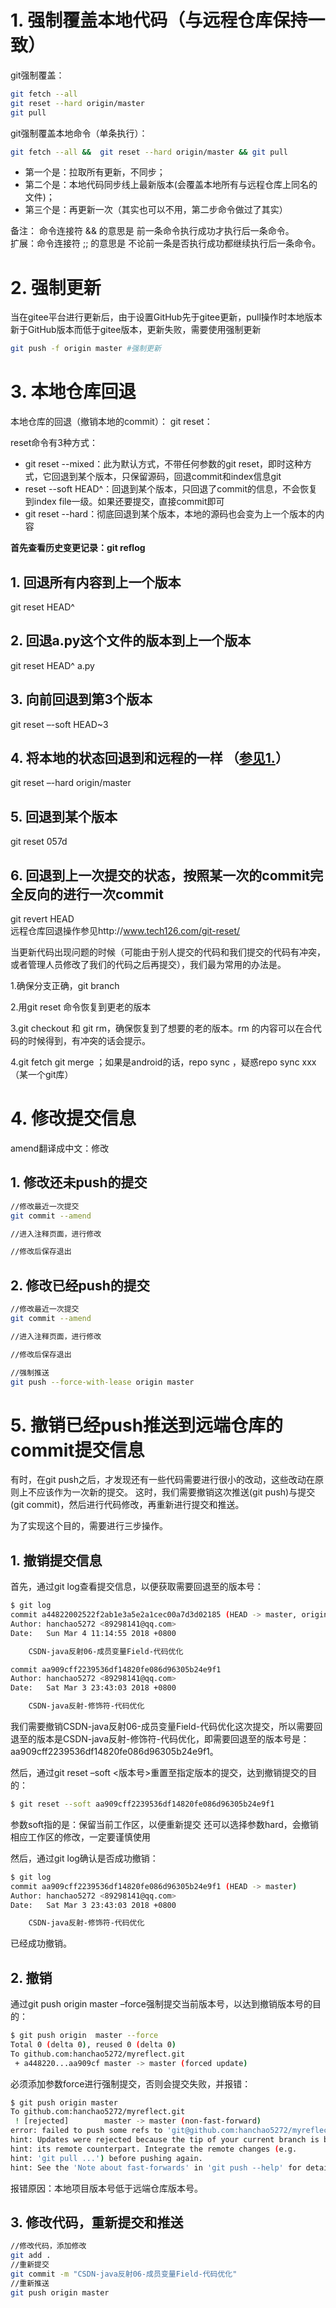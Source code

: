 # 1. 强制覆盖本地代码（与远程仓库保持一致）
git强制覆盖：
```sh
git fetch --all
git reset --hard origin/master
git pull
```

git强制覆盖本地命令（单条执行）：
```sh
git fetch --all &&  git reset --hard origin/master && git pull
```
- 第一个是：拉取所有更新，不同步；
- 第二个是：本地代码同步线上最新版本(会覆盖本地所有与远程仓库上同名的文件)；
- 第三个是：再更新一次（其实也可以不用，第二步命令做过了其实）
 
备注： 命令连接符 && 的意思是 前一条命令执行成功才执行后一条命令。  
扩展：命令连接符 ;; 的意思是 不论前一条是否执行成功都继续执行后一条命令。
# 2. 强制更新
当在gitee平台进行更新后，由于设置GitHub先于gitee更新，pull操作时本地版本新于GitHub版本而低于gitee版本，更新失败，需要使用强制更新
```sh
git push -f origin master #强制更新
```
# 3. 本地仓库回退
本地仓库的回退（撤销本地的commit）： git  reset：

reset命令有3种方式：

- git reset --mixed：此为默认方式，不带任何参数的git reset，即时这种方式，它回退到某个版本，只保留源码，回退commit和index信息git 
- reset --soft  HEAD^：回退到某个版本，只回退了commit的信息，不会恢复到index file一级。如果还要提交，直接commit即可
- git reset --hard：彻底回退到某个版本，本地的源码也会变为上一个版本的内容

**首先查看历史变更记录：git reflog**

## 1. 回退所有内容到上一个版本  
git reset HEAD^  
## 2. 回退a.py这个文件的版本到上一个版本  
git reset HEAD^ a.py  
## 3. 向前回退到第3个版本  
git reset –-soft HEAD~3  
## 4. 将本地的状态回退到和远程的一样 （[参见1.](#1-强制覆盖本地代码与远程仓库保持一致)） 
git reset –-hard origin/master  

## 5. 回退到某个版本  
git reset 057d  
## 6. 回退到上一次提交的状态，按照某一次的commit完全反向的进行一次commit  
git revert HEAD  
 远程仓库回退操作参见http://www.tech126.com/git-reset/



当更新代码出现问题的时候（可能由于别人提交的代码和我们提交的代码有冲突，或者管理人员修改了我们的代码之后再提交），我们最为常用的办法是。

1.确保分支正确，git branch

2.用git reset 命令恢复到更老的版本

3.git checkout 和 git rm，确保恢复到了想要的老的版本。rm 的内容可以在合代码的时候得到，有冲突的话会提示。

4.git fetch   git merge   ；如果是android的话，repo sync ，疑惑repo sync xxx（某一个git库）

# 4. 修改提交信息
amend翻译成中文：修改

## 1. 修改还未push的提交
```sh
//修改最近一次提交
git commit --amend

//进入注释页面，进行修改

//修改后保存退出
```
## 2. 修改已经push的提交
```sh
//修改最近一次提交
git commit --amend

//进入注释页面，进行修改

//修改后保存退出

//强制推送
git push --force-with-lease origin master
```

# 5. 撤销已经push推送到远端仓库的commit提交信息
有时，在git push之后，才发现还有一些代码需要进行很小的改动，这些改动在原则上不应该作为一次新的提交。
这时，我们需要撤销这次推送(git push)与提交(git commit)，然后进行代码修改，再重新进行提交和推送。

为了实现这个目的，需要进行三步操作。

## 1. 撤销提交信息
首先，通过git log查看提交信息，以便获取需要回退至的版本号：
```sh
$ git log
commit a44822002522f2ab1e3a5e2a1cec00a7d3d02185 (HEAD -> master, origin/master, origin/HEAD)
Author: hanchao5272 <89298141@qq.com>
Date:   Sun Mar 4 11:14:55 2018 +0800

    CSDN-java反射06-成员变量Field-代码优化

commit aa909cff2239536df14820fe086d96305b24e9f1
Author: hanchao5272 <89298141@qq.com>
Date:   Sat Mar 3 23:43:03 2018 +0800

    CSDN-java反射-修饰符-代码优化
```
我们需要撤销CSDN-java反射06-成员变量Field-代码优化这次提交，所以需要回退至的版本是CSDN-java反射-修饰符-代码优化，即需要回退至的版本号是：aa909cff2239536df14820fe086d96305b24e9f1。

然后，通过git reset –soft <版本号>重置至指定版本的提交，达到撤销提交的目的：
```sh
$ git reset --soft aa909cff2239536df14820fe086d96305b24e9f1
```
参数soft指的是：保留当前工作区，以便重新提交
还可以选择参数hard，会撤销相应工作区的修改，一定要谨慎使用

然后，通过git log确认是否成功撤销：
```sh
$ git log
commit aa909cff2239536df14820fe086d96305b24e9f1 (HEAD -> master)
Author: hanchao5272 <89298141@qq.com>
Date:   Sat Mar 3 23:43:03 2018 +0800

    CSDN-java反射-修饰符-代码优化
```
已经成功撤销。

## 2. 撤销
通过git push origin master –force强制提交当前版本号，以达到撤销版本号的目的：
```sh
$ git push origin  master --force
Total 0 (delta 0), reused 0 (delta 0)
To github.com:hanchao5272/myreflect.git
 + a448220...aa909cf master -> master (forced update)
```
必须添加参数force进行强制提交，否则会提交失败，并报错：
```sh
$ git push origin master
To github.com:hanchao5272/myreflect.git
 ! [rejected]        master -> master (non-fast-forward)
error: failed to push some refs to 'git@github.com:hanchao5272/myreflect.git'
hint: Updates were rejected because the tip of your current branch is behind
hint: its remote counterpart. Integrate the remote changes (e.g.
hint: 'git pull ...') before pushing again.
hint: See the 'Note about fast-forwards' in 'git push --help' for details.
```
报错原因：本地项目版本号低于远端仓库版本号。

## 3. 修改代码，重新提交和推送
```sh
//修改代码，添加修改
git add .
//重新提交
git commit -m "CSDN-java反射06-成员变量Field-代码优化"
//重新推送
git push origin master
```
